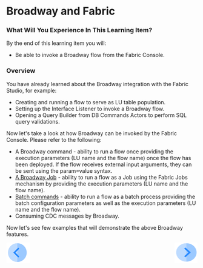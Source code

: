 # Broadway and Fabric

### What Will You Experience In This Learning Item?

By the end of this learning item you will:

- Be able to invoke a Broadway flow from the Fabric Console.



### Overview

You have already learned about the Broadway integration with the Fabric Studio, for example:
* Creating and running a flow to serve as LU table population.
* Setting up the Interface Listener to invoke a Broadway flow.
* Opening a Query Builder from DB Commands Actors to perform SQL query validations.

Now let's take a look at how Broadway can be invoked by the Fabric Console. Please refer to the following:

* A Broadway command - ability to run a flow once providing the execution parameters (LU name and the flow name) once the flow has been deployed. If the flow receives external input arguments, they can be sent using the param=value syntax. 
* [A Broadway Job](/articles/20_jobs_and_batch_services/05_create_a_new_broadway_job.md) -  ability to run a flow as a Job using the Fabric Jobs mechanism by providing the execution parameters (LU name and the flow name).
* [Batch commands](/articles/20_jobs_and_batch_services/15_batch_broadway_commands.md) - ability to run a flow as a batch process providing the batch configuration parameters as well as the execution parameters (LU name and the flow name).
* Consuming CDC messages by Broadway.



Now let's see few examples that will demonstrate the above Broadway features.



[![Previous](/articles/images/Previous.png)](19_broadway_addl_features_exercise_solution.md)[<img align="right" width="60" height="54" src="/articles/images/Next.png">](21_broadway_and_fabric_example.md)
